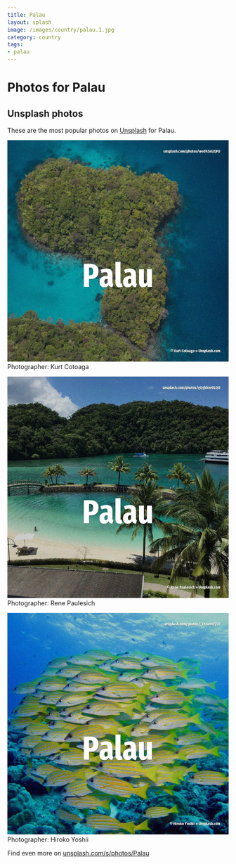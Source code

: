 ```yaml
---
title: Palau
layout: splash
image: /images/country/palau.1.jpg
category: country
tags:
- palau
---
```

# Photos for Palau
 
## Unsplash photos
These are the most popular photos on [Unsplash](https://unsplash.com) for Palau.
 
![Palau](/images/country/palau.1.jpg)
Photographer:  Kurt Cotoaga
 
![Palau](/images/country/palau.2.jpg)
Photographer:  Rene Paulesich
 
![Palau](/images/country/palau.3.jpg)
Photographer:  Hiroko Yoshii
 
Find even more on [unsplash.com/s/photos/Palau](https://unsplash.com/s/photos/Palau)
 
